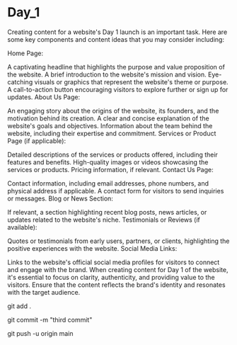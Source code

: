 # Day_1

Creating content for a website's Day 1 launch is an important task. Here are some key components and content ideas that you may consider including:

Home Page:

A captivating headline that highlights the purpose and value proposition of the website.
A brief introduction to the website's mission and vision.
Eye-catching visuals or graphics that represent the website's theme or purpose.
A call-to-action button encouraging visitors to explore further or sign up for updates.
About Us Page:

An engaging story about the origins of the website, its founders, and the motivation behind its creation.
A clear and concise explanation of the website's goals and objectives.
Information about the team behind the website, including their expertise and commitment.
Services or Product Page (if applicable):

Detailed descriptions of the services or products offered, including their features and benefits.
High-quality images or videos showcasing the services or products.
Pricing information, if relevant.
Contact Us Page:

Contact information, including email addresses, phone numbers, and physical address if applicable.
A contact form for visitors to send inquiries or messages.
Blog or News Section:

If relevant, a section highlighting recent blog posts, news articles, or updates related to the website's niche.
Testimonials or Reviews (if available):

Quotes or testimonials from early users, partners, or clients, highlighting the positive experiences with the website.
Social Media Links:

Links to the website's official social media profiles for visitors to connect and engage with the brand.
When creating content for Day 1 of the website, it's essential to focus on clarity, authenticity, and providing value to the visitors. Ensure that the content reflects the brand's identity and resonates with the target audience.

git add .

git commit -m "third commit"

git push -u origin main
